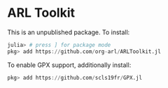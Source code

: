 # ARL Toolkit

This is an unpublished package. To install:
```julia
julia> # press ] for package mode
pkg> add https://github.com/org-arl/ARLToolkit.jl
```

To enable GPX support, additionally install:
```julia
pkg> add https://github.com/scls19fr/GPX.jl
```

